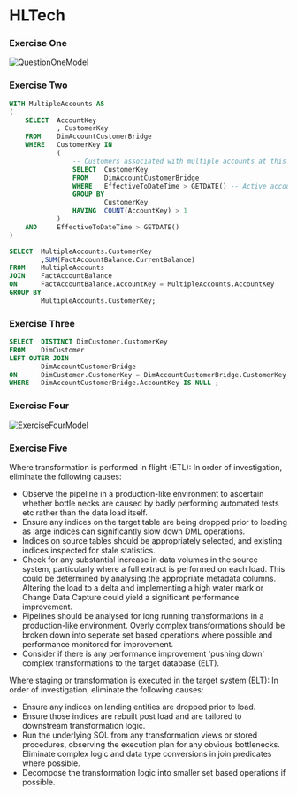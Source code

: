 # HLTech

### Exercise One
![QuestionOneModel](https://user-images.githubusercontent.com/11217812/159111953-61e6dad7-25ec-4cdd-8649-fb353cf6735d.png)


### Exercise Two
```sql
WITH MultipleAccounts AS 
(
    SELECT  AccountKey
            , CustomerKey
    FROM    DimAccountCustomerBridge
    WHERE   CustomerKey IN
            (
                -- Customers associated with multiple accounts at this time.
                SELECT  CustomerKey
                FROM    DimAccountCustomerBridge
                WHERE   EffectiveToDateTime > GETDATE() -- Active account associations only.
                GROUP BY
                        CustomerKey
                HAVING  COUNT(AccountKey) > 1
            )
    AND     EffectiveToDateTime > GETDATE()
)

SELECT  MultipleAccounts.CustomerKey
        ,SUM(FactAccountBalance.CurrentBalance)
FROM    MultipleAccounts
JOIN    FactAccountBalance
ON      FactAccountBalance.AccountKey = MultipleAccounts.AccountKey 
GROUP BY    
        MultipleAccounts.CustomerKey;
```


### Exercise Three
```sql
SELECT  DISTINCT DimCustomer.CustomerKey
FROM    DimCustomer
LEFT OUTER JOIN    
        DimAccountCustomerBridge
ON      DimCustomer.CustomerKey = DimAccountCustomerBridge.CustomerKey
WHERE   DimAccountCustomerBridge.AccountKey IS NULL ;
```


### Exercise Four
![ExerciseFourModel](https://user-images.githubusercontent.com/11217812/159111955-e720c83f-1c8c-406d-90da-144927b7138b.png)


### Exercise Five
Where transformation is performed in flight (ETL):
In order of investigation, eliminate the following causes:
- Observe the pipeline in a production-like environment to ascertain whether bottle necks are caused by badly performing automated tests etc rather than the data load itself.
- Ensure any indices on the target table are being dropped prior to loading as large indices can significantly slow down DML operations.
- Indices on source tables should be appropriately selected, and existing indices inspected for stale statistics.
- Check for any substantial increase in data volumes in the source system, particularly where a full extract is performed on each load. This could be determined by analysing the appropriate metadata columns. Altering the load to a delta and implementing a high water mark or Change Data Capture could yield a significant performance improvement.
- Pipelines should be analysed for long running transformations in a production-like environment. Overly complex transformations should be broken down into seperate set based operations where possible and performance monitored for improvement.
- Consider if there is any performance improvement 'pushing down' complex transformations to the target database (ELT).


Where staging or transformation is executed in the target system (ELT):
In order of investigation, eliminate the following causes:
- Ensure any indices on landing entities are dropped prior to load.
- Ensure those indices are rebuilt post load and are tailored to downstream transformation logic.
- Run the underlying SQL from any transformation views or stored procedures, observing the execution plan for any obvious bottlenecks. Eliminate complex logic and data type conversions in join predicates where possible.
- Decompose the transformation logic into smaller set based operations if possible.
